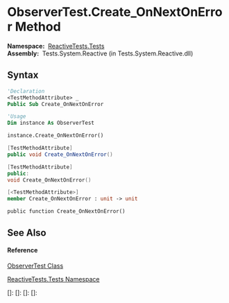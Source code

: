 # ObserverTest.Create\_OnNextOnError Method

**Namespace:**  [ReactiveTests.Tests](ReactiveTests.Tests\ReactiveTests.Tests.md)  
**Assembly:**  Tests.System.Reactive (in Tests.System.Reactive.dll)

## Syntax

```vb
'Declaration
<TestMethodAttribute> _
Public Sub Create_OnNextOnError
```

```vb
'Usage
Dim instance As ObserverTest

instance.Create_OnNextOnError()
```

```csharp
[TestMethodAttribute]
public void Create_OnNextOnError()
```

```c++
[TestMethodAttribute]
public:
void Create_OnNextOnError()
```

```fsharp
[<TestMethodAttribute>]
member Create_OnNextOnError : unit -> unit 
```

```jscript
public function Create_OnNextOnError()
```

## See Also

#### Reference

[ObserverTest Class](ObserverTest\ObserverTest.md)

[ReactiveTests.Tests Namespace](ReactiveTests.Tests\ReactiveTests.Tests.md)

[]: 
[]: 
[]: 
[]: 